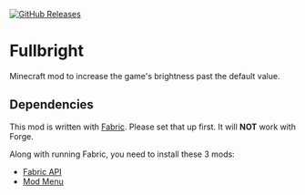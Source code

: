 [![GitHub Releases](https://img.shields.io/github/downloads/seaneoo/fullbright/latest/total)](https://github.com/seaneoo/fullbright/releases/tag/1.16.1.0.1.0-alpha)

# Fullbright
Minecraft mod to increase the game's brightness past the default value.

## Dependencies
This mod is written with [Fabric](https://fabricmc.net/). Please set that up first. It will **NOT** work with Forge.

Along with running Fabric, you need to install these 3 mods:
- [Fabric API](https://www.curseforge.com/minecraft/mc-mods/fabric-api)
- [Mod Menu](https://www.curseforge.com/minecraft/mc-mods/modmenu)
